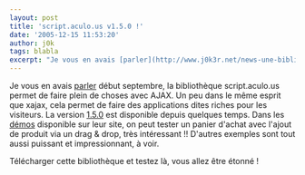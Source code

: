 ```yaml
---
layout: post
title: 'script.aculo.us v1.5.0 !'
date: '2005-12-15 11:53:20'
author: j0k
tags: blabla
excerpt: "Je vous en avais [parler](http://www.j0k3r.net/news-une-bibliotheque-javascript-tres-interessante-670.html) début septembre, la bibliothèque script.aculo.us permet de faire plein de choses avec AJAX. Un peu dans le même esprit que xajax, cela permet de faire des applications dites riches pour les visiteurs.     \nLa version      …"
---
```


Je vous en avais [parler](http://www.j0k3r.net/news-une-bibliotheque-javascript-tres-interessante-670.html) début septembre, la bibliothèque script.aculo.us permet de faire plein de choses avec AJAX. Un peu dans le même esprit que xajax, cela permet de faire des applications dites riches pour les visiteurs.
La version [1.5.0](http://script.aculo.us/downloads) est disponible depuis quelques temps. Dans les [démos](http://wiki.script.aculo.us/scriptaculous/show/Demos) disponible sur leur site, on peut tester un panier d'achat avec l'ajout de produit via un drag &amp; drop, très intéressant !! D'autres exemples sont tout aussi puissant et impressionnant, à voir.

Télécharger cette bibliothèque et testez là, vous allez être étonné !
